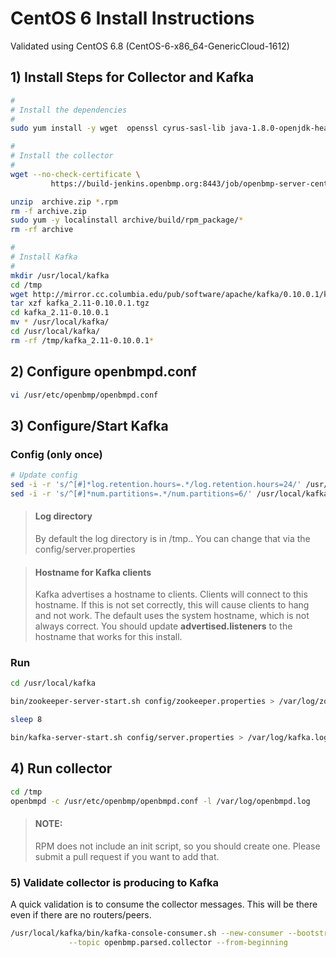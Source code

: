 # CentOS 6 Install Instructions

Validated using CentOS 6.8 (CentOS-6-x86_64-GenericCloud-1612)


## 1) Install Steps for Collector and Kafka

```sh
#
# Install the dependencies  
#
sudo yum install -y wget  openssl cyrus-sasl-lib java-1.8.0-openjdk-headless unzip

#
# Install the collector
#
wget --no-check-certificate \
         https://build-jenkins.openbmp.org:8443/job/openbmp-server-centos6/lastSuccessfulBuild/artifact/*zip*/archive.zip

unzip  archive.zip *.rpm
rm -f archive.zip
sudo yum -y localinstall archive/build/rpm_package/*
rm -rf archive

#
# Install Kafka
#
mkdir /usr/local/kafka
cd /tmp
wget http://mirror.cc.columbia.edu/pub/software/apache/kafka/0.10.0.1/kafka_2.11-0.10.0.1.tgz
tar xzf kafka_2.11-0.10.0.1.tgz
cd kafka_2.11-0.10.0.1
mv * /usr/local/kafka/
cd /usr/local/kafka/
rm -rf /tmp/kafka_2.11-0.10.0.1*

```

## 2) Configure openbmpd.conf

```sh
vi /usr/etc/openbmp/openbmpd.conf
```

## 3) Configure/Start Kafka

### Config (only once)
```sh
# Update config
sed -i -r 's/^[#]*log.retention.hours=.*/log.retention.hours=24/' /usr/local/kafka/config/server.properties
sed -i -r 's/^[#]*num.partitions=.*/num.partitions=6/' /usr/local/kafka/config/server.properties
```

> #### Log directory
> By default the log directory is in /tmp.. You can change that via the config/server.properties

> #### Hostname for Kafka clients
> Kafka advertises a hostname to clients. Clients will connect to this hostname.  If this is not set correctly, this will cause clients to hang and not work.  The default uses the system hostname, which is not always correct.  You should update **advertised.listeners** to the hostname that works for this install. 


### Run

```sh
cd /usr/local/kafka

bin/zookeeper-server-start.sh config/zookeeper.properties > /var/log/zookeeper.log &

sleep 8

bin/kafka-server-start.sh config/server.properties > /var/log/kafka.log &
```


## 4) Run collector

```sh
cd /tmp
openbmpd -c /usr/etc/openbmp/openbmpd.conf -l /var/log/openbmpd.log
```

> #### NOTE:
> RPM does not include an init script, so you should create one.  Please submit a pull request if you want to add that.

### 5) Validate collector is producing to Kafka

A quick validation is to consume the collector messages.   This will be there even if there are no routers/peers.

```sh
/usr/local/kafka/bin/kafka-console-consumer.sh --new-consumer --bootstrap-server localhost:9092 \
             --topic openbmp.parsed.collector --from-beginning
```
